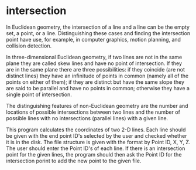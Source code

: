 # intersection
In Euclidean geometry, the intersection of a line and a line can be the empty set, a point, or a line. Distinguishing these cases and finding the intersection point have use, for example, in computer graphics, motion planning, and collision detection.

In three-dimensional Euclidean geometry, if two lines are not in the same plane they are called skew lines and have no point of intersection. If they are in the same plane there are three possibilities: if they coincide (are not distinct lines) they have an infinitude of points in common (namely all of the points on either of them); if they are distinct but have the same slope they are said to be parallel and have no points in common; otherwise they have a single point of intersection.

The distinguishing features of non-Euclidean geometry are the number and locations of possible intersections between two lines and the number of possible lines with no intersections (parallel lines) with a given line.

This program calculates the coordinates of two 2-D lines. Each line should be given with the end point ID's selected by the user and checked whether it is in the disk. The file structure is given with the format by Point ID, X, Y, Z. The user should enter the Point ID's of each line. If there is an intersection point for the given lines, the program should then ask the Point ID for the intersection porint to add the new point to the given file.
